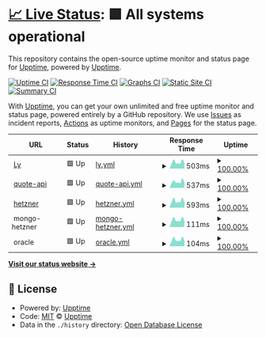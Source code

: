 # [📈 Live Status](https://upptime.github.io/upptime): <!--live status--> **🟩 All systems operational**

This repository contains the open-source uptime monitor and status page for [Upptime](https://upptime.js.org), powered by [Upptime](https://github.com/upptime/upptime).

[![Uptime CI](https://github.com/LyoSU/upptimly/workflows/Uptime%20CI/badge.svg)](https://github.com/LyoSU/upptimly/actions?query=workflow%3A%22Uptime+CI%22)
[![Response Time CI](https://github.com/LyoSU/upptimly/workflows/Response%20Time%20CI/badge.svg)](https://github.com/LyoSU/upptimly/actions?query=workflow%3A%22Response+Time+CI%22)
[![Graphs CI](https://github.com/LyoSU/upptimly/workflows/Graphs%20CI/badge.svg)](https://github.com/LyoSU/upptimly/actions?query=workflow%3A%22Graphs+CI%22)
[![Static Site CI](https://github.com/LyoSU/upptimly/workflows/Static%20Site%20CI/badge.svg)](https://github.com/LyoSU/upptimly/actions?query=workflow%3A%22Static+Site+CI%22)
[![Summary CI](https://github.com/LyoSU/upptimly/workflows/Summary%20CI/badge.svg)](https://github.com/LyoSU/upptimly/actions?query=workflow%3A%22Summary+CI%22)

With [Upptime](https://upptime.js.org), you can get your own unlimited and free uptime monitor and status page, powered entirely by a GitHub repository. We use [Issues](https://github.com/upptime/upptime/issues) as incident reports, [Actions](https://github.com/LyoSU/upptimly/actions) as uptime monitors, and [Pages](https://upptime.github.io/upptime) for the status page.

<!--start: status pages-->
<!-- This summary is generated by Upptime (https://github.com/upptime/upptime) -->
<!-- Do not edit this manually, your changes will be overwritten -->
<!-- prettier-ignore -->
| URL | Status | History | Response Time | Uptime |
| --- | ------ | ------- | ------------- | ------ |
| <img alt="" src="https://favicons.githubusercontent.com/lyo.su" height="13"> [Ly](https://lyo.su) | 🟩 Up | [ly.yml](https://github.com/LyoSU/upptimly/commits/HEAD/history/ly.yml) | <details><summary><img alt="Response time graph" src="./graphs/ly/response-time-week.png" height="20"> 503ms</summary><br><a href="https://status.lyo.su/history/ly"><img alt="Response time 502" src="https://img.shields.io/endpoint?url=https%3A%2F%2Fraw.githubusercontent.com%2FLyoSU%2Fupptimly%2FHEAD%2Fapi%2Fly%2Fresponse-time.json"></a><br><a href="https://status.lyo.su/history/ly"><img alt="24-hour response time 420" src="https://img.shields.io/endpoint?url=https%3A%2F%2Fraw.githubusercontent.com%2FLyoSU%2Fupptimly%2FHEAD%2Fapi%2Fly%2Fresponse-time-day.json"></a><br><a href="https://status.lyo.su/history/ly"><img alt="7-day response time 503" src="https://img.shields.io/endpoint?url=https%3A%2F%2Fraw.githubusercontent.com%2FLyoSU%2Fupptimly%2FHEAD%2Fapi%2Fly%2Fresponse-time-week.json"></a><br><a href="https://status.lyo.su/history/ly"><img alt="30-day response time 496" src="https://img.shields.io/endpoint?url=https%3A%2F%2Fraw.githubusercontent.com%2FLyoSU%2Fupptimly%2FHEAD%2Fapi%2Fly%2Fresponse-time-month.json"></a><br><a href="https://status.lyo.su/history/ly"><img alt="1-year response time 502" src="https://img.shields.io/endpoint?url=https%3A%2F%2Fraw.githubusercontent.com%2FLyoSU%2Fupptimly%2FHEAD%2Fapi%2Fly%2Fresponse-time-year.json"></a></details> | <details><summary><a href="https://status.lyo.su/history/ly">100.00%</a></summary><a href="https://status.lyo.su/history/ly"><img alt="All-time uptime 100.00%" src="https://img.shields.io/endpoint?url=https%3A%2F%2Fraw.githubusercontent.com%2FLyoSU%2Fupptimly%2FHEAD%2Fapi%2Fly%2Fuptime.json"></a><br><a href="https://status.lyo.su/history/ly"><img alt="24-hour uptime 100.00%" src="https://img.shields.io/endpoint?url=https%3A%2F%2Fraw.githubusercontent.com%2FLyoSU%2Fupptimly%2FHEAD%2Fapi%2Fly%2Fuptime-day.json"></a><br><a href="https://status.lyo.su/history/ly"><img alt="7-day uptime 100.00%" src="https://img.shields.io/endpoint?url=https%3A%2F%2Fraw.githubusercontent.com%2FLyoSU%2Fupptimly%2FHEAD%2Fapi%2Fly%2Fuptime-week.json"></a><br><a href="https://status.lyo.su/history/ly"><img alt="30-day uptime 100.00%" src="https://img.shields.io/endpoint?url=https%3A%2F%2Fraw.githubusercontent.com%2FLyoSU%2Fupptimly%2FHEAD%2Fapi%2Fly%2Fuptime-month.json"></a><br><a href="https://status.lyo.su/history/ly"><img alt="1-year uptime 100.00%" src="https://img.shields.io/endpoint?url=https%3A%2F%2Fraw.githubusercontent.com%2FLyoSU%2Fupptimly%2FHEAD%2Fapi%2Fly%2Fuptime-year.json"></a></details>
| <img alt="" src="https://favicons.githubusercontent.com/bot.lyo.su" height="13"> [quote-api](https://bot.lyo.su/quote/generate) | 🟩 Up | [quote-api.yml](https://github.com/LyoSU/upptimly/commits/HEAD/history/quote-api.yml) | <details><summary><img alt="Response time graph" src="./graphs/quote-api/response-time-week.png" height="20"> 537ms</summary><br><a href="https://status.lyo.su/history/quote-api"><img alt="Response time 566" src="https://img.shields.io/endpoint?url=https%3A%2F%2Fraw.githubusercontent.com%2FLyoSU%2Fupptimly%2FHEAD%2Fapi%2Fquote-api%2Fresponse-time.json"></a><br><a href="https://status.lyo.su/history/quote-api"><img alt="24-hour response time 455" src="https://img.shields.io/endpoint?url=https%3A%2F%2Fraw.githubusercontent.com%2FLyoSU%2Fupptimly%2FHEAD%2Fapi%2Fquote-api%2Fresponse-time-day.json"></a><br><a href="https://status.lyo.su/history/quote-api"><img alt="7-day response time 537" src="https://img.shields.io/endpoint?url=https%3A%2F%2Fraw.githubusercontent.com%2FLyoSU%2Fupptimly%2FHEAD%2Fapi%2Fquote-api%2Fresponse-time-week.json"></a><br><a href="https://status.lyo.su/history/quote-api"><img alt="30-day response time 524" src="https://img.shields.io/endpoint?url=https%3A%2F%2Fraw.githubusercontent.com%2FLyoSU%2Fupptimly%2FHEAD%2Fapi%2Fquote-api%2Fresponse-time-month.json"></a><br><a href="https://status.lyo.su/history/quote-api"><img alt="1-year response time 566" src="https://img.shields.io/endpoint?url=https%3A%2F%2Fraw.githubusercontent.com%2FLyoSU%2Fupptimly%2FHEAD%2Fapi%2Fquote-api%2Fresponse-time-year.json"></a></details> | <details><summary><a href="https://status.lyo.su/history/quote-api">100.00%</a></summary><a href="https://status.lyo.su/history/quote-api"><img alt="All-time uptime 99.96%" src="https://img.shields.io/endpoint?url=https%3A%2F%2Fraw.githubusercontent.com%2FLyoSU%2Fupptimly%2FHEAD%2Fapi%2Fquote-api%2Fuptime.json"></a><br><a href="https://status.lyo.su/history/quote-api"><img alt="24-hour uptime 100.00%" src="https://img.shields.io/endpoint?url=https%3A%2F%2Fraw.githubusercontent.com%2FLyoSU%2Fupptimly%2FHEAD%2Fapi%2Fquote-api%2Fuptime-day.json"></a><br><a href="https://status.lyo.su/history/quote-api"><img alt="7-day uptime 100.00%" src="https://img.shields.io/endpoint?url=https%3A%2F%2Fraw.githubusercontent.com%2FLyoSU%2Fupptimly%2FHEAD%2Fapi%2Fquote-api%2Fuptime-week.json"></a><br><a href="https://status.lyo.su/history/quote-api"><img alt="30-day uptime 99.94%" src="https://img.shields.io/endpoint?url=https%3A%2F%2Fraw.githubusercontent.com%2FLyoSU%2Fupptimly%2FHEAD%2Fapi%2Fquote-api%2Fuptime-month.json"></a><br><a href="https://status.lyo.su/history/quote-api"><img alt="1-year uptime 99.96%" src="https://img.shields.io/endpoint?url=https%3A%2F%2Fraw.githubusercontent.com%2FLyoSU%2Fupptimly%2FHEAD%2Fapi%2Fquote-api%2Fuptime-year.json"></a></details>
| <img alt="" src="https://favicons.githubusercontent.com/hz.lyo.su" height="13"> [hetzner](https://hz.lyo.su) | 🟩 Up | [hetzner.yml](https://github.com/LyoSU/upptimly/commits/HEAD/history/hetzner.yml) | <details><summary><img alt="Response time graph" src="./graphs/hetzner/response-time-week.png" height="20"> 593ms</summary><br><a href="https://status.lyo.su/history/hetzner"><img alt="Response time 560" src="https://img.shields.io/endpoint?url=https%3A%2F%2Fraw.githubusercontent.com%2FLyoSU%2Fupptimly%2FHEAD%2Fapi%2Fhetzner%2Fresponse-time.json"></a><br><a href="https://status.lyo.su/history/hetzner"><img alt="24-hour response time 431" src="https://img.shields.io/endpoint?url=https%3A%2F%2Fraw.githubusercontent.com%2FLyoSU%2Fupptimly%2FHEAD%2Fapi%2Fhetzner%2Fresponse-time-day.json"></a><br><a href="https://status.lyo.su/history/hetzner"><img alt="7-day response time 593" src="https://img.shields.io/endpoint?url=https%3A%2F%2Fraw.githubusercontent.com%2FLyoSU%2Fupptimly%2FHEAD%2Fapi%2Fhetzner%2Fresponse-time-week.json"></a><br><a href="https://status.lyo.su/history/hetzner"><img alt="30-day response time 549" src="https://img.shields.io/endpoint?url=https%3A%2F%2Fraw.githubusercontent.com%2FLyoSU%2Fupptimly%2FHEAD%2Fapi%2Fhetzner%2Fresponse-time-month.json"></a><br><a href="https://status.lyo.su/history/hetzner"><img alt="1-year response time 560" src="https://img.shields.io/endpoint?url=https%3A%2F%2Fraw.githubusercontent.com%2FLyoSU%2Fupptimly%2FHEAD%2Fapi%2Fhetzner%2Fresponse-time-year.json"></a></details> | <details><summary><a href="https://status.lyo.su/history/hetzner">100.00%</a></summary><a href="https://status.lyo.su/history/hetzner"><img alt="All-time uptime 99.96%" src="https://img.shields.io/endpoint?url=https%3A%2F%2Fraw.githubusercontent.com%2FLyoSU%2Fupptimly%2FHEAD%2Fapi%2Fhetzner%2Fuptime.json"></a><br><a href="https://status.lyo.su/history/hetzner"><img alt="24-hour uptime 100.00%" src="https://img.shields.io/endpoint?url=https%3A%2F%2Fraw.githubusercontent.com%2FLyoSU%2Fupptimly%2FHEAD%2Fapi%2Fhetzner%2Fuptime-day.json"></a><br><a href="https://status.lyo.su/history/hetzner"><img alt="7-day uptime 100.00%" src="https://img.shields.io/endpoint?url=https%3A%2F%2Fraw.githubusercontent.com%2FLyoSU%2Fupptimly%2FHEAD%2Fapi%2Fhetzner%2Fuptime-week.json"></a><br><a href="https://status.lyo.su/history/hetzner"><img alt="30-day uptime 99.95%" src="https://img.shields.io/endpoint?url=https%3A%2F%2Fraw.githubusercontent.com%2FLyoSU%2Fupptimly%2FHEAD%2Fapi%2Fhetzner%2Fuptime-month.json"></a><br><a href="https://status.lyo.su/history/hetzner"><img alt="1-year uptime 99.96%" src="https://img.shields.io/endpoint?url=https%3A%2F%2Fraw.githubusercontent.com%2FLyoSU%2Fupptimly%2FHEAD%2Fapi%2Fhetzner%2Fuptime-year.json"></a></details>
| <img alt="" src="https://favicons.githubusercontent.com/null" height="13"> mongo-hetzner | 🟩 Up | [mongo-hetzner.yml](https://github.com/LyoSU/upptimly/commits/HEAD/history/mongo-hetzner.yml) | <details><summary><img alt="Response time graph" src="./graphs/mongo-hetzner/response-time-week.png" height="20"> 111ms</summary><br><a href="https://status.lyo.su/history/mongo-hetzner"><img alt="Response time 108" src="https://img.shields.io/endpoint?url=https%3A%2F%2Fraw.githubusercontent.com%2FLyoSU%2Fupptimly%2FHEAD%2Fapi%2Fmongo-hetzner%2Fresponse-time.json"></a><br><a href="https://status.lyo.su/history/mongo-hetzner"><img alt="24-hour response time 93" src="https://img.shields.io/endpoint?url=https%3A%2F%2Fraw.githubusercontent.com%2FLyoSU%2Fupptimly%2FHEAD%2Fapi%2Fmongo-hetzner%2Fresponse-time-day.json"></a><br><a href="https://status.lyo.su/history/mongo-hetzner"><img alt="7-day response time 111" src="https://img.shields.io/endpoint?url=https%3A%2F%2Fraw.githubusercontent.com%2FLyoSU%2Fupptimly%2FHEAD%2Fapi%2Fmongo-hetzner%2Fresponse-time-week.json"></a><br><a href="https://status.lyo.su/history/mongo-hetzner"><img alt="30-day response time 107" src="https://img.shields.io/endpoint?url=https%3A%2F%2Fraw.githubusercontent.com%2FLyoSU%2Fupptimly%2FHEAD%2Fapi%2Fmongo-hetzner%2Fresponse-time-month.json"></a><br><a href="https://status.lyo.su/history/mongo-hetzner"><img alt="1-year response time 108" src="https://img.shields.io/endpoint?url=https%3A%2F%2Fraw.githubusercontent.com%2FLyoSU%2Fupptimly%2FHEAD%2Fapi%2Fmongo-hetzner%2Fresponse-time-year.json"></a></details> | <details><summary><a href="https://status.lyo.su/history/mongo-hetzner">100.00%</a></summary><a href="https://status.lyo.su/history/mongo-hetzner"><img alt="All-time uptime 100.00%" src="https://img.shields.io/endpoint?url=https%3A%2F%2Fraw.githubusercontent.com%2FLyoSU%2Fupptimly%2FHEAD%2Fapi%2Fmongo-hetzner%2Fuptime.json"></a><br><a href="https://status.lyo.su/history/mongo-hetzner"><img alt="24-hour uptime 100.00%" src="https://img.shields.io/endpoint?url=https%3A%2F%2Fraw.githubusercontent.com%2FLyoSU%2Fupptimly%2FHEAD%2Fapi%2Fmongo-hetzner%2Fuptime-day.json"></a><br><a href="https://status.lyo.su/history/mongo-hetzner"><img alt="7-day uptime 100.00%" src="https://img.shields.io/endpoint?url=https%3A%2F%2Fraw.githubusercontent.com%2FLyoSU%2Fupptimly%2FHEAD%2Fapi%2Fmongo-hetzner%2Fuptime-week.json"></a><br><a href="https://status.lyo.su/history/mongo-hetzner"><img alt="30-day uptime 100.00%" src="https://img.shields.io/endpoint?url=https%3A%2F%2Fraw.githubusercontent.com%2FLyoSU%2Fupptimly%2FHEAD%2Fapi%2Fmongo-hetzner%2Fuptime-month.json"></a><br><a href="https://status.lyo.su/history/mongo-hetzner"><img alt="1-year uptime 100.00%" src="https://img.shields.io/endpoint?url=https%3A%2F%2Fraw.githubusercontent.com%2FLyoSU%2Fupptimly%2FHEAD%2Fapi%2Fmongo-hetzner%2Fuptime-year.json"></a></details>
| <img alt="" src="https://favicons.githubusercontent.com/null" height="13"> oracle | 🟩 Up | [oracle.yml](https://github.com/LyoSU/upptimly/commits/HEAD/history/oracle.yml) | <details><summary><img alt="Response time graph" src="./graphs/oracle/response-time-week.png" height="20"> 104ms</summary><br><a href="https://status.lyo.su/history/oracle"><img alt="Response time 103" src="https://img.shields.io/endpoint?url=https%3A%2F%2Fraw.githubusercontent.com%2FLyoSU%2Fupptimly%2FHEAD%2Fapi%2Foracle%2Fresponse-time.json"></a><br><a href="https://status.lyo.su/history/oracle"><img alt="24-hour response time 87" src="https://img.shields.io/endpoint?url=https%3A%2F%2Fraw.githubusercontent.com%2FLyoSU%2Fupptimly%2FHEAD%2Fapi%2Foracle%2Fresponse-time-day.json"></a><br><a href="https://status.lyo.su/history/oracle"><img alt="7-day response time 104" src="https://img.shields.io/endpoint?url=https%3A%2F%2Fraw.githubusercontent.com%2FLyoSU%2Fupptimly%2FHEAD%2Fapi%2Foracle%2Fresponse-time-week.json"></a><br><a href="https://status.lyo.su/history/oracle"><img alt="30-day response time 100" src="https://img.shields.io/endpoint?url=https%3A%2F%2Fraw.githubusercontent.com%2FLyoSU%2Fupptimly%2FHEAD%2Fapi%2Foracle%2Fresponse-time-month.json"></a><br><a href="https://status.lyo.su/history/oracle"><img alt="1-year response time 103" src="https://img.shields.io/endpoint?url=https%3A%2F%2Fraw.githubusercontent.com%2FLyoSU%2Fupptimly%2FHEAD%2Fapi%2Foracle%2Fresponse-time-year.json"></a></details> | <details><summary><a href="https://status.lyo.su/history/oracle">100.00%</a></summary><a href="https://status.lyo.su/history/oracle"><img alt="All-time uptime 100.00%" src="https://img.shields.io/endpoint?url=https%3A%2F%2Fraw.githubusercontent.com%2FLyoSU%2Fupptimly%2FHEAD%2Fapi%2Foracle%2Fuptime.json"></a><br><a href="https://status.lyo.su/history/oracle"><img alt="24-hour uptime 100.00%" src="https://img.shields.io/endpoint?url=https%3A%2F%2Fraw.githubusercontent.com%2FLyoSU%2Fupptimly%2FHEAD%2Fapi%2Foracle%2Fuptime-day.json"></a><br><a href="https://status.lyo.su/history/oracle"><img alt="7-day uptime 100.00%" src="https://img.shields.io/endpoint?url=https%3A%2F%2Fraw.githubusercontent.com%2FLyoSU%2Fupptimly%2FHEAD%2Fapi%2Foracle%2Fuptime-week.json"></a><br><a href="https://status.lyo.su/history/oracle"><img alt="30-day uptime 100.00%" src="https://img.shields.io/endpoint?url=https%3A%2F%2Fraw.githubusercontent.com%2FLyoSU%2Fupptimly%2FHEAD%2Fapi%2Foracle%2Fuptime-month.json"></a><br><a href="https://status.lyo.su/history/oracle"><img alt="1-year uptime 100.00%" src="https://img.shields.io/endpoint?url=https%3A%2F%2Fraw.githubusercontent.com%2FLyoSU%2Fupptimly%2FHEAD%2Fapi%2Foracle%2Fuptime-year.json"></a></details>

<!--end: status pages-->

[**Visit our status website →**](https://status.lyo.su)

## 📄 License

- Powered by: [Upptime](https://github.com/upptime/upptime)
- Code: [MIT](./LICENSE) © [Upptime](https://upptime.js.org)
- Data in the `./history` directory: [Open Database License](https://opendatacommons.org/licenses/odbl/1-0/)

